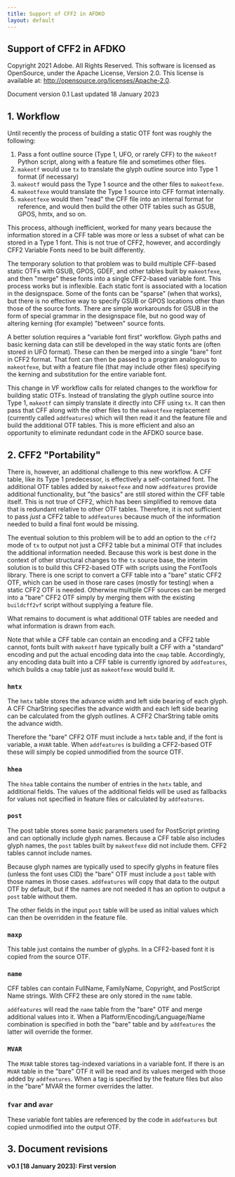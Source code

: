 ```yaml
---
title: Support of CFF2 in AFDKO
layout: default
---
```


Support of CFF2 in AFDKO
---

Copyright 2021 Adobe. All Rights Reserved. This software is licensed as
OpenSource, under the Apache License, Version 2.0. This license is available
at: http://opensource.org/licenses/Apache-2.0.

Document version 0.1
Last updated 18 January 2023

## 1. Workflow

Until recently the process of building a static OTF font was roughly the following:

  1. Pass a font outline source (Type 1, UFO, or rarely CFF) to the `makeotf`
     Python script, along with a feature file and sometimes other files.
  2. `makeotf` would use `tx` to translate the glyph outline source into Type 1
     format (if necessary)
  3. `makeotf` would pass the Type 1 source and the other files to
     `makeotfexe`.
  4. `makeotfexe` would translate the Type 1 source into CFF format internally.
  5. `makeotfexe` would then "read" the CFF file into an internal format for
     reference, and would then build the other OTF tables such as GSUB, GPOS,
     hmtx, and so on.

This process, although inefficient, worked for many years because the
information stored in a CFF table was more or less a subset of what can be
stored in a Type 1 font.  This is not true of CFF2, however, and accordingly
CFF2 Variable Fonts need to be built differently.

The temporary solution to that problem was to build multiple CFF-based static
OTFs with GSUB, GPOS, GDEF, and other tables built by `makeotfexe`, and then
"merge" these fonts into a single CFF2-based variable font.  This process works
but is inflexible. Each static font is associated with a location in the
designspace.  Some of the fonts can be "sparse" (when that works), but there is
no effective way to specify GSUB or GPOS locations other than those of the
source fonts. There are simple workarounds for GSUB in the form of special
grammar in the designspace file, but no good way of altering kerning (for
example) "between" source fonts.

A better solution requires a "variable font first" workflow. Glyph paths and
basic kerning data can still be developed in the way static fonts are (often
stored in UFO format).  These can then be merged into a single "bare" font in
CFF2 format. That font can then be passed to a program analogous to
`makeotfexe`, but with a feature file (that may include other files) specifying
the kerning and substitution for the entire variable font. 

This change in VF workflow calls for related changes to the workflow for
building static OTFs.  Instead of translating the glyph outline source into
Type 1, `makeotf` can simply translate it directly into CFF using `tx`. It can
then pass that CFF along with the other files to the `makeotfexe` replacement
(currently called `addfeatures`) which will then read it and the feature file
and build the additional OTF tables. This is more efficient and also an 
opportunity to eliminate redundant code in the AFDKO source base.

## 2. CFF2 "Portability"

There is, however, an additional challenge to this new workflow. A CFF table,
like its Type 1 predecessor, is effectively a self-contained font. The
additional OTF tables added by `makeotfexe` and now `addfeatures` provide
additional functionality, but "the basics" are still stored within the CFF
table itself. This is not true of CFF2, which has been simplified to remove
data that is redundant relative to other OTF tables.  Therefore, it is not
sufficient to pass *just* a CFF2 table to `addfeatures` because much of the
information needed to build a final font would be missing.

The eventual solution to this problem will be to add an option to the `cff2`
mode of `tx` to output not just a CFF2 table but a minimal OTF that includes
the additional information needed.  Because this work is best done in the
context of other structural changes to the `tx` source base, the interim
solution is to build this CFF2-based OTF with scripts using the FontTools
library. There is one script to convert a CFF table into a "bare" static CFF2
OTF, which can be used in those rare cases (mostly for testing) when a static
CFF2 OTF is needed.  Otherwise multiple CFF sources can be merged into a 
"bare" CFF2 OTF simply by merging them with the existing `buildcff2vf` script
without supplying a feature file.

What remains to document is what additional OTF tables are needed and what 
information is drawn from each.

Note that while a CFF table can contain an encoding and a CFF2 table cannot,
fonts built with `makeotf` have typically built a CFF with a "standard" encoding
and put the actual encoding data into the `cmap` table. Accordingly, any 
encoding data built into a CFF table is currently ignored by `addfeatures`, which
builds a `cmap` table just as `makeotfexe` would build it.

### `hmtx`

The `hmtx` table stores the advance width and left side bearing of each glyph.
A CFF CharString specifies the advance width and each left side bearing can be
calculated from the glyph outlines. A CFF2 CharString table omits the advance
width.

Therefore the "bare" CFF2 OTF must include a `hmtx` table and, if the font is
variable, a `HVAR` table.  When `addfeatures` is building a CFF2-based OTF
these will simply be copied unmodified from the source OTF.

### `hhea`

The `hhea` table contains the number of entries in the `hmtx` table, and additional
fields. The values of the additional fields will be used as fallbacks for values
not specified in feature files or calculated by `addfeatures`.

### `post`

The post table stores some basic parameters used for PostScript printing and can
optionally include glyph names. Because a CFF table also includes glyph names,
the `post` tables built by `makeotfexe` did not include them.  CFF2 tables cannot
include names.

Because glyph names are typically used to specify glyphs in feature files (unless
the font uses CID) the "bare" OTF must include a `post` table with those names in
those cases.  `addfeatures` will copy that data to the output OTF by default, but
if the names are not needed it has an option to output a `post` table without them.

The other fields in the input `post` table will be used as initial values which
can then be overridden in the feature file.

### `maxp`

This table just contains the number of glyphs. In a CFF2-based font it is copied 
from the source OTF.

### `name`

CFF tables can contain FullName, FamilyName, Copyright, and PostScript Name strings.
With CFF2 these are only stored in the `name` table.

`addfeatures` will read the `name` table from the "bare" OTF and merge additional
values into it. When a Platform/Encoding/Language/Name combination is specified in both
the "bare" table and by `addfeatures` the latter will override the former.

### `MVAR`

The `MVAR` table stores tag-indexed variations in a variable font.  If there is an
`MVAR` table in the "bare" OTF it will be read and its values merged with those added
by `addfeatures`. When a tag is specified by the feature files but also in the "bare"
MVAR the former overrides the latter.

### `fvar` and `avar`

These variable font tables are referenced by the code in `addfeatures` but copied
unmodified into the output OTF.

## 3. Document revisions

**v0.1 [18 January 2023]: First version**
